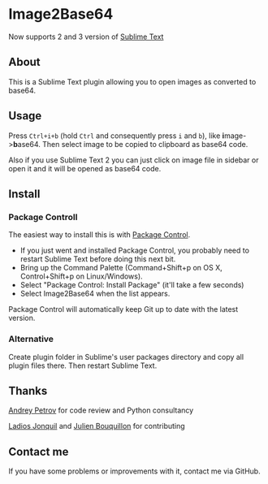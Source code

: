Image2Base64
===========================
Now supports 2 and 3 version of [Sublime Text](http://www.sublimetext.com/)

## About
This is a Sublime Text plugin allowing you to open images as converted to base64.

## Usage
Press ```Ctrl+i+b``` (hold ```Ctrl``` and consequently press ```i``` and ```b```), like **i**mage->**b**ase64. Then select image to be copied to clipboard as base64 code.

Also if you use Sublime Text 2 you can just click on image file in sidebar or open it and it will be opened as base64 code.


## Install
### Package Controll

The easiest way to install this is with [Package Control](http://wbond.net/sublime\_packages/package\_control).

 * If you just went and installed Package Control, you probably need to restart Sublime Text before doing this next bit.
 * Bring up the Command Palette (Command+Shift+p on OS X, Control+Shift+p on Linux/Windows).
 * Select "Package Control: Install Package" (it'll take a few seconds)
 * Select Image2Base64 when the list appears.

Package Control will automatically keep Git up to date with the latest version.

### Alternative
Create plugin folder in Sublime's user packages directory and copy all plugin files there. Then restart Sublime Text.

## Thanks
[Andrey Petrov](https://github.com/andreyp) for code review and Python consultancy

[Ladios Jonquil](https://github.com/ladios) and [Julien Bouquillon](https://github.com/revolunet) for contributing


## Contact me
If you have some problems or improvements with it, contact me via GitHub.